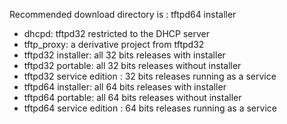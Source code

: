 Recommended download directory is : tftpd64 installer

  * dhcpd: tftpd32 restricted to the DHCP server
  * tftp_proxy: a derivative project from tftpd32
  * tftpd32 installer: all 32 bits releases with installer
  * tftpd32 portable: all 32 bits releases without installer
  * tftpd32 service edition : 32 bits releases running as a service
  * tftpd64 installer: all 64 bits releases with installer
  * tftpd64 portable: all 64 bits releases without installer
  * tftpd64 service edition : 64 bits releases running as a service
  
  
